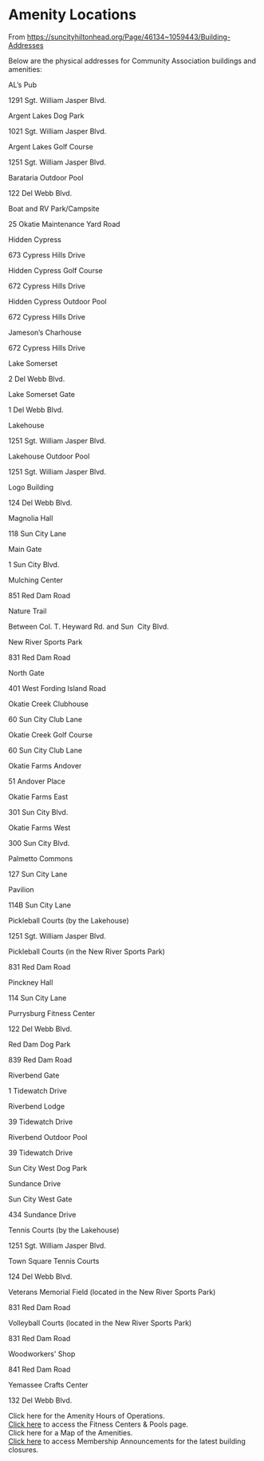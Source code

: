 # Amenity Locations

From https://suncityhiltonhead.org/Page/46134~1059443/Building-Addresses

Below are the physical addresses for Community Association buildings and amenities: 

AL’s Pub

1291 Sgt. William Jasper Blvd. 

Argent Lakes Dog Park

1021 Sgt. William Jasper Blvd.

Argent Lakes Golf Course

1251 Sgt. William Jasper Blvd.

Barataria Outdoor Pool

122 Del Webb Blvd.

Boat and RV Park/Campsite

25 Okatie Maintenance Yard Road

Hidden Cypress 

673 Cypress Hills Drive

Hidden Cypress Golf Course

672 Cypress Hills Drive

Hidden Cypress Outdoor Pool

672 Cypress Hills Drive

Jameson’s Charhouse

672 Cypress Hills Drive

Lake Somerset

2 Del Webb Blvd.

Lake Somerset Gate

1 Del Webb Blvd.

Lakehouse 

1251 Sgt. William Jasper Blvd. 

Lakehouse Outdoor Pool

1251 Sgt. William Jasper Blvd. 

Logo Building

124 Del Webb Blvd.

Magnolia Hall

118 Sun City Lane

Main Gate

1 Sun City Blvd. 

Mulching Center

851 Red Dam Road

Nature Trail

Between Col. T. Heyward Rd. and Sun  City Blvd.

New River Sports Park

831 Red Dam Road

North Gate

401 West Fording Island Road

Okatie Creek Clubhouse

60 Sun City Club Lane

Okatie Creek Golf Course

60 Sun City Club Lane

Okatie Farms Andover

51 Andover Place

Okatie Farms East

301 Sun City Blvd.

Okatie Farms West

300 Sun City Blvd.

Palmetto Commons

127 Sun City Lane

Pavilion

114B Sun City Lane

Pickleball Courts (by the Lakehouse)

1251 Sgt. William Jasper Blvd.

Pickleball Courts (in the New River Sports Park)

831 Red Dam Road

Pinckney Hall

114 Sun City Lane

Purrysburg Fitness Center

122 Del Webb Blvd.

Red Dam Dog Park

839 Red Dam Road

Riverbend Gate

1 Tidewatch Drive

Riverbend Lodge

39 Tidewatch Drive 

Riverbend Outdoor Pool

39 Tidewatch Drive

Sun City West Dog Park

Sundance Drive

Sun City West Gate

434 Sundance Drive 

Tennis Courts (by the Lakehouse)

1251 Sgt. William Jasper Blvd. 

Town Square Tennis Courts 

124 Del Webb Blvd.

Veterans Memorial Field (located in the New River Sports Park)

831 Red Dam Road

Volleyball Courts (located in the New River Sports Park)

831 Red Dam Road

Woodworkers' Shop

841 Red Dam Road

Yemassee Crafts Center

132 Del Webb Blvd.

Click here for the Amenity Hours of Operations.   
[Click here](https://suncityhiltonhead.org/Page/46134~991562/Fitness-Centers-Pools) to access the Fitness Centers & Pools page.   
Click here for a Map of the Amenities.  
[Click here](https://suncityhiltonhead.org/page/46134~971051/Membership-Announcements) to access Membership Announcements for the latest building closures.